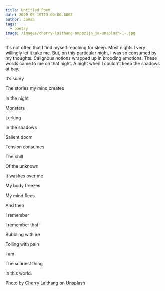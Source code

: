 ```yaml
---
title: Untitled Poem
date: 2020-05-10T23:00:00.000Z
author: Jonah
tags:
  - poetry
image: /images/cherry-laithang-nmppz1ja_je-unsplash-1-.jpg
---
```

<!--StartFragment--> 

It's not often that I find myself reaching for sleep. Most nights I very willingly let it take me. But, on this particular night, I was so consumed by my thoughts. Calignous notions wrapped up in brooding emotions. These words came to me on that night. A night when I couldn't keep the shadows at bay. 

<!--EndFragment-->

<!--StartFragment-->

It’s scary

The stories my mind creates

In the night

Monsters

Lurking

In the shadows

Salient doom

Tension consumes

The chill

Of the unknown

It washes over me

My body freezes

My mind flees.

And then

I remember

I remember that i

Bubbling with ire

Toiling with pain

I am

The scariest thing

In this world.

<!--EndFragment-->





<!--StartFragment-->

Photo by [Cherry Laithang](https://unsplash.com/@laicho?utm_source=unsplash&utm_medium=referral&utm_content=creditCopyText) on [Unsplash](https://unsplash.com/s/photos/dark?utm_source=unsplash&utm_medium=referral&utm_content=creditCopyText)

<!--EndFragment-->